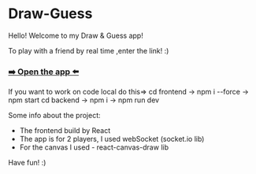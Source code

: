 # Draw-Guess
Hello! 
Welcome to my Draw & Guess app!

To play with a friend by real time ,enter the link! :)
### [➡️ Open the app ⬅️](https://draw-and-guess-nacx.onrender.com)

If you want to work on code local do this=>
cd frontend -> npm i --force -> npm start
cd backend -> npm i -> npm run dev

Some info about the project:
- The frontend build by React
- The app is for 2 players, I used webSocket (socket.io lib)
- For the canvas I used - react-canvas-draw lib

Have fun! :)
